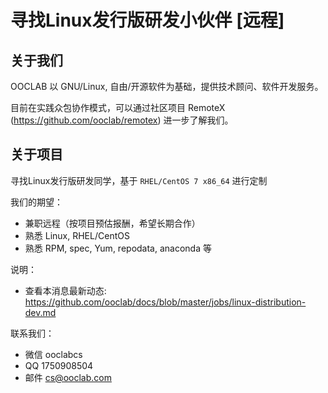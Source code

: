 # 寻找Linux发行版研发小伙伴 [远程]

## 关于我们

OOCLAB 以 GNU/Linux, 自由/开源软件为基础，提供技术顾问、软件开发服务。

目前在实践众包协作模式，可以通过社区项目 RemoteX (https://github.com/ooclab/remotex) 进一步了解我们。

## 关于项目

寻找Linux发行版研发同学，基于 `RHEL/CentOS 7 x86_64` 进行定制

我们的期望：

- 兼职远程（按项目预估报酬，希望长期合作）
- 熟悉 Linux, RHEL/CentOS
- 熟悉 RPM, spec, Yum, repodata, anaconda 等

说明：

- 查看本消息最新动态: https://github.com/ooclab/docs/blob/master/jobs/linux-distribution-dev.md

联系我们：

- 微信 ooclabcs
- QQ 1750908504
- 邮件 cs@ooclab.com

